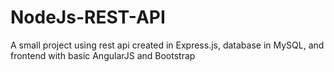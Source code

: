 # NodeJs-REST-API
A small project using rest api created in Express.js, database in MySQL, and frontend with basic AngularJS and Bootstrap
